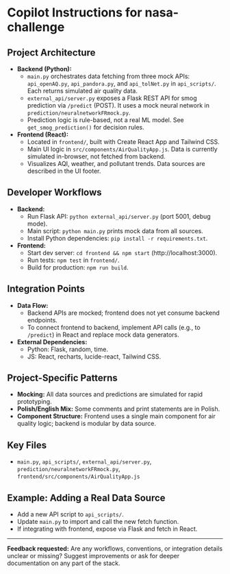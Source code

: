 # Copilot Instructions for nasa-challenge

## Project Architecture

- **Backend (Python):**
  - `main.py` orchestrates data fetching from three mock APIs: `api_openAQ.py`, `api_pandora.py`, and `api_tolNet.py` in `api_scripts/`. Each returns simulated air quality data.
  - `external_api/server.py` exposes a Flask REST API for smog prediction via `/predict` (POST). It uses a mock neural network in `prediction/neuralnetworkFRmock.py`.
  - Prediction logic is rule-based, not a real ML model. See `get_smog_prediction()` for decision rules.
- **Frontend (React):**
  - Located in `frontend/`, built with Create React App and Tailwind CSS.
  - Main UI logic in `src/components/AirQualityApp.js`. Data is currently simulated in-browser, not fetched from backend.
  - Visualizes AQI, weather, and pollutant trends. Data sources are described in the UI footer.

## Developer Workflows

- **Backend:**
  - Run Flask API: `python external_api/server.py` (port 5001, debug mode).
  - Main script: `python main.py` prints mock data from all sources.
  - Install Python dependencies: `pip install -r requirements.txt`.
- **Frontend:**
  - Start dev server: `cd frontend && npm start` (http://localhost:3000).
  - Run tests: `npm test` in `frontend/`.
  - Build for production: `npm run build`.

## Integration Points

- **Data Flow:**
  - Backend APIs are mocked; frontend does not yet consume backend endpoints.
  - To connect frontend to backend, implement API calls (e.g., to `/predict`) in React and replace mock data generators.
- **External Dependencies:**
  - Python: Flask, random, time.
  - JS: React, recharts, lucide-react, Tailwind CSS.

## Project-Specific Patterns

- **Mocking:** All data sources and predictions are simulated for rapid prototyping.
- **Polish/English Mix:** Some comments and print statements are in Polish.
- **Component Structure:** Frontend uses a single main component for air quality logic; backend is modular by data source.

## Key Files

- `main.py`, `api_scripts/`, `external_api/server.py`, `prediction/neuralnetworkFRmock.py`, `frontend/src/components/AirQualityApp.js`

## Example: Adding a Real Data Source

- Add a new API script to `api_scripts/`.
- Update `main.py` to import and call the new fetch function.
- If integrating with frontend, expose via Flask and fetch in React.

---

**Feedback requested:** Are any workflows, conventions, or integration details unclear or missing? Suggest improvements or ask for deeper documentation on any part of the stack.
